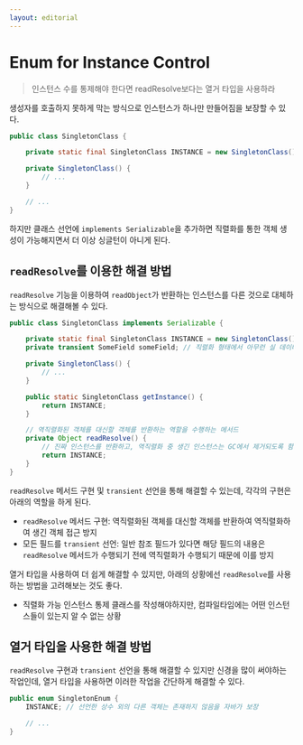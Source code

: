 ```yaml
---
layout: editorial
---
```


# Enum for Instance Control

> 인스턴스 수를 통제해야 한다면 readResolve보다는 열거 타입을 사용하라

생성자를 호출하지 못하게 막는 방식으로 인스턴스가 하나만 만들어짐을 보장할 수 있다.

```java
public class SingletonClass {

    private static final SingletonClass INSTANCE = new SingletonClass();

    private SingletonClass() {
        // ...
    }

    // ...
}
```

하지만 클래스 선언에 `implements Serializable`을 추가하면 직렬화를 통한 객체 생성이 가능해지면서 더 이상 싱글턴이 아니게 된다.

## `readResolve`를 이용한 해결 방법

`readResolve` 기능을 이용하여 `readObject`가 반환하는 인스턴스를 다른 것으로 대체하는 방식으로 해결해볼 수 있다.

```java
public class SingletonClass implements Serializable {

    private static final SingletonClass INSTANCE = new SingletonClass();
    private transient SomeField someField; // 직렬화 형태에서 아무런 실 데이터를 가질 필요가 없으니 모든 필드를 transient로 선언

    private SingletonClass() {
        // ...
    }

    public static SingletonClass getInstance() {
        return INSTANCE;
    }

    // 역직렬화된 객체를 대신할 객체를 반환하는 역할을 수행하는 메서드
    private Object readResolve() {
        // 진짜 인스턴스를 반환하고, 역직렬화 중 생긴 인스턴스는 GC에서 제거되도록 함
        return INSTANCE;
    }
}
```

`readResolve` 메서드 구현 및 `transient` 선언을 통해 해결할 수 있는데, 각각의 구현은 아래의 역할을 하게 된다.

- `readResolve` 메서드 구현: 역직렬화된 객체를 대신할 객체를 반환하여 역직렬화하여 생긴 객체 접근 방지
- 모든 필드를 `transient` 선언: 일반 참조 필드가 있다면 해당 필드의 내용은 `readResolve` 메서드가 수행되기 전에 역직렬화가 수행되기 때문에 이를 방지

열거 타입을 사용하여 더 쉽게 해결할 수 있지만, 아래의 상황에선 `readResolve`를 사용하는 방법을 고려해보는 것도 좋다.

- 직렬화 가능 인스턴스 통제 클래스를 작성해야하지만, 컴파일타임에는 어떤 인스턴스들이 있는지 알 수 없는 상황

## 열거 타입을 사용한 해결 방법

`readResolve` 구현과 `transient` 선언을 통해 해결할 수 있지만 신경을 많이 써야하는 작업인데, 열거 타입을 사용하면 이러한 작업을 간단하게 해결할 수 있다.

```java
public enum SingletonEnum {
    INSTANCE; // 선언한 상수 외의 다른 객체는 존재하지 않음을 자바가 보장

    // ...
}
```
